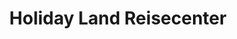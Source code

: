 ---
title: "Holiday Land Reisecenter"
url: /twistringen/holiday-land-reisecenter/
shop: Reisebüro
---